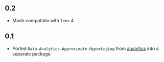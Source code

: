 0.2
---
* Made compatible with `lens` 4

0.1
---
* Ported `Data.Analytics.Approximate.HyperLogLog` from [analytics](http://github.com/analytics) into a separate package.
